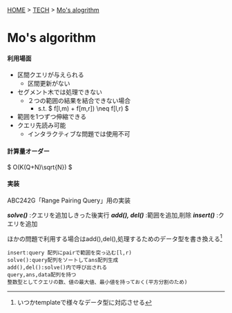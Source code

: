 [HOME](./) > [TECH]("https://raft1e8.github.io/Pages/Tech.html") > [Mo's alogrithm]("https://raft1e8.github.io/Pages/Tech/Mo.html")

# Mo's algorithm 

#### 利用場面
- 区間クエリが与えられる
    - 区間更新がない
- セグメント木では処理できない
    - ２つの範囲の結果を結合できない場合
        - s.t. $ f[l,m) + f[m,r]) \neq f[l,r) $
- 範囲を1つずつ伸縮できる
- クエリ先読み可能
    - インタラクティブな問題では使用不可

#### 計算量オーダー
$ O(K(Q+N)\sqrt{N}) $

#### 実装
ABC242G「Range Pairing Query」用の実装

***solve()*** :クエリを追加しきった後実行
***add(), del()*** :範囲を追加,削除
***insert()*** :クエリを追加

ほかの問題で利用する場合はadd(),del(),処理するためのデータ型を書き換える[^1]
[^1]:いつかtemplateで様々なデータ型に対応させる

```C++11
insert:query 配列にpairで範囲を突っ込む[l,r)
solve():query配列をソートしてans配列生成
add(),del():solve()内で呼び出される
query,ans,data配列を持つ
整数型としてクエリの数、値の最大値、最小値を持っておく(平方分割のため)
```
